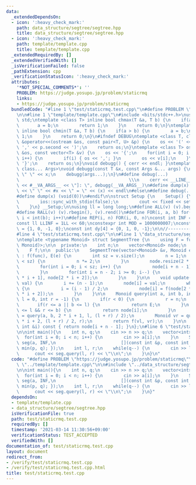 ```yaml
---
data:
  _extendedDependsOn:
  - icon: ':heavy_check_mark:'
    path: data_structure/segtree/segtree.hpp
    title: data_structure/segtree/segtree.hpp
  - icon: ':heavy_check_mark:'
    path: template/template.cpp
    title: template/template.cpp
  _extendedRequiredBy: []
  _extendedVerifiedWith: []
  _isVerificationFailed: false
  _pathExtension: cpp
  _verificationStatusIcon: ':heavy_check_mark:'
  attributes:
    '*NOT_SPECIAL_COMMENTS*': ''
    PROBLEM: https://judge.yosupo.jp/problem/staticrmq
    links:
    - https://judge.yosupo.jp/problem/staticrmq
  bundledCode: "#line 1 \"test/staticrmq.test.cpp\"\n#define PROBLEM \"https://judge.yosupo.jp/problem/staticrmq\"\
    \n\n#line 1 \"template/template.cpp\"\n#include <bits/stdc++.h>\nusing namespace\
    \ std;\ntemplate <class T> inline bool chmax(T &a, T b) {\n    if(a < b) {\n \
    \       a = b;\n        return 1;\n    }\n    return 0;\n}\ntemplate <class T>\
    \ inline bool chmin(T &a, T b) {\n    if(a > b) {\n        a = b;\n        return\
    \ 1;\n    }\n    return 0;\n}\n#ifndef DEBUG\ntemplate <class T, class U>\nostream\
    \ &operator<<(ostream &os, const pair<T, U> &p) {\n    os << '(' << p.first <<\
    \ ',' << p.second << ')';\n    return os;\n}\ntemplate <class T> ostream &operator<<(ostream\
    \ &os, const vector<T> &v) {\n    os << '{';\n    for(int i = 0; i < (int)v.size();\
    \ i++) {\n        if(i) { os << ','; }\n        os << v[i];\n    }\n    os <<\
    \ '}';\n    return os;\n}\nvoid debugg() { cerr << endl; }\ntemplate <class T,\
    \ class... Args>\nvoid debugg(const T &x, const Args &... args) {\n    cerr <<\
    \ \" \" << x;\n    debugg(args...);\n}\n#define debug(...)                   \
    \                                          \\\n    cerr << __LINE__ << \" [\"\
    \ << #__VA_ARGS__ << \"]: \", debugg(__VA_ARGS__)\n#define dump(x) cerr << __LINE__\
    \ << \" \" << #x << \" = \" << (x) << endl\n#else\n#define debug(...) (void(0))\n\
    #define dump(x) (void(0))\n#endif\n\nstruct Setup {\n    Setup() {\n        cin.tie(0);\n\
    \        ios::sync_with_stdio(false);\n        cout << fixed << setprecision(15);\n\
    \    }\n} __Setup;\n\nusing ll = long long;\n#define ALL(v) (v).begin(), (v).end()\n\
    #define RALL(v) (v).rbegin(), (v).rend()\n#define FOR(i, a, b) for(int i = (a);\
    \ i < int(b); i++)\n#define REP(i, n) FOR(i, 0, n)\nconst int INF = 1 << 30;\n\
    const ll LLINF = 1LL << 60;\nconstexpr int MOD = 1000000007;\nconst int dx[4]\
    \ = {1, 0, -1, 0};\nconst int dy[4] = {0, 1, 0, -1};\n\n//-------------------------------------\n\
    #line 4 \"test/staticrmq.test.cpp\"\n\n#line 1 \"data_structure/segtree/segtree.hpp\"\
    \ntemplate <typename Monoid> struct SegmentTree {\n    using F = function<Monoid(Monoid,\
    \ Monoid)>;\n\n  private:\n    int n;\n    vector<Monoid> node;\n    Monoid E;\n\
    \    F f;\n\n  public:\n    SegmentTree(vector<Monoid> &v, Monoid e, const F func)\
    \ : f(func), E(e) {\n        int sz = v.size();\n        n = 1;\n        while(n\
    \ < sz) {\n            n *= 2;\n        }\n        node.resize(2 * n - 1, E);\n\
    \        for(int i = 0; i < sz; i++) {\n            node[i + n - 1] = v[i];\n\
    \        }\n        for(int i = n - 2; i >= 0; i--) {\n            node[i] = f(node[2\
    \ * i + 1], node[2 * i + 2]);\n        }\n    }\n\n    void update(int i, Monoid\
    \ val) {\n        i += (n - 1);\n        node[i] = val;\n        while(i > 0)\
    \ {\n            i = (i - 1) / 2;\n            node[i] = f(node[2 * i + 1], node[2\
    \ * i + 2]);\n        }\n    }\n\n    Monoid query(int a, int b, int i = 0, int\
    \ l = 0, int r = -1) {\n        if(r < 0) {\n            r = n;\n        }\n \
    \       if(r <= a || b <= l) {\n            return E;\n        }\n        if(a\
    \ <= l && r <= b) {\n            return node[i];\n        }\n        Monoid vl\
    \ = query(a, b, 2 * i + 1, l, (l + r) / 2);\n        Monoid vr = query(a, b, 2\
    \ * i + 2, (l + r) / 2, r);\n        return f(vl, vr);\n    }\n\n    Monoid operator[](const\
    \ int &i) const { return node[i + n - 1]; }\n};\n#line 6 \"test/staticrmq.test.cpp\"\
    \n\nint main(){\n    int n, q;\n    cin >> n >> q;\n    vector<int> a(n);\n  \
    \  for(int i = 0; i < n; i++) {\n        cin >> a[i];\n    }\n    SegmentTree<int>\
    \ seg(a, INF,\n                         [](const int &p, const int &q) { return\
    \ min(p, q); });\n    int l, r;\n    while(q--) {\n        cin >> l >> r;\n  \
    \      cout << seg.query(l, r) << \"\\n\";\n    }\n}\n"
  code: "#define PROBLEM \"https://judge.yosupo.jp/problem/staticrmq\"\n\n#include\
    \ \"../template/template.cpp\"\n\n#include \"../data_structure/segtree/segtree.hpp\"\
    \n\nint main(){\n    int n, q;\n    cin >> n >> q;\n    vector<int> a(n);\n  \
    \  for(int i = 0; i < n; i++) {\n        cin >> a[i];\n    }\n    SegmentTree<int>\
    \ seg(a, INF,\n                         [](const int &p, const int &q) { return\
    \ min(p, q); });\n    int l, r;\n    while(q--) {\n        cin >> l >> r;\n  \
    \      cout << seg.query(l, r) << \"\\n\";\n    }\n}"
  dependsOn:
  - template/template.cpp
  - data_structure/segtree/segtree.hpp
  isVerificationFile: true
  path: test/staticrmq.test.cpp
  requiredBy: []
  timestamp: '2021-03-14 11:30:56+09:00'
  verificationStatus: TEST_ACCEPTED
  verifiedWith: []
documentation_of: test/staticrmq.test.cpp
layout: document
redirect_from:
- /verify/test/staticrmq.test.cpp
- /verify/test/staticrmq.test.cpp.html
title: test/staticrmq.test.cpp
---
```

